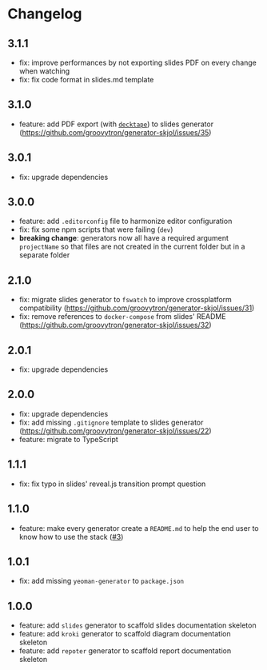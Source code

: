 # Changelog

## 3.1.1

- fix: improve performances by not exporting slides PDF on every change when watching
- fix: fix code format in slides.md template

## 3.1.0

- feature: add PDF export (with [`decktape`](https://github.com/astefanutti/decktape)) to slides generator (<https://github.com/groovytron/generator-skjol/issues/35>)

## 3.0.1

- fix: upgrade dependencies

## 3.0.0

- feature: add `.editorconfig` file to harmonize editor configuration
- fix: fix some npm scripts that were failing (`dev`)
- **breaking change**: generators now all have a required argument `projectName`
  so that files are not created in the current folder but in a separate folder

## 2.1.0

- fix: migrate slides generator to `fswatch` to improve crossplatform compatibility (https://github.com/groovytron/generator-skjol/issues/31)
- fix: remove references to `docker-compose` from slides' README (https://github.com/groovytron/generator-skjol/issues/32)

## 2.0.1

- fix: upgrade dependencies

## 2.0.0

- fix: upgrade dependencies
- fix: add missing `.gitignore` template to slides generator (https://github.com/groovytron/generator-skjol/issues/22)
- feature: migrate to TypeScript

## 1.1.1

- fix: fix typo in slides' reveal.js transition prompt question

## 1.1.0

- feature: make every generator create a `README.md` to help the end user to know how to use the stack ([#3](https://github.com/groovytron/generator-skjol/issues/3))

## 1.0.1

- fix: add missing `yeoman-generator` to `package.json`

## 1.0.0

- feature: add `slides` generator to scaffold slides documentation skeleton
- feature: add `kroki` generator to scaffold diagram documentation skeleton
- feature: add `repoter` generator to scaffold report documentation skeleton
